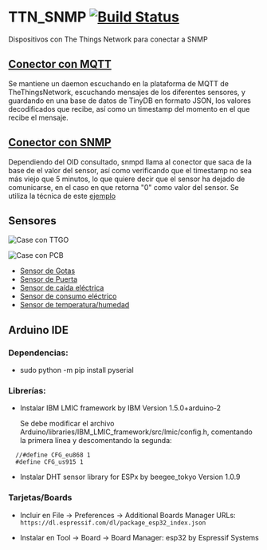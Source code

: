 # TTN_SNMP [![Build Status](https://travis-ci.org/Greencorecr/TTN_SNMP.svg?branch=master)](https://travis-ci.org/Greencorecr/TTN_SNMP)
Dispositivos con The Things Network para conectar a SNMP

## [Conector con MQTT](https://github.com/Greencorecr/TTN_SNMP/tree/master/Conectores/MQTT)

Se mantiene un daemon escuchando en la plataforma de MQTT de TheThingsNetwork, escuchando mensajes de los diferentes sensores, y guardando en una base de datos de TinyDB en formato JSON, los valores decodificados que recibe, así como un timestamp del momento en el que recibe el mensaje.

## [Conector con SNMP](https://github.com/Greencorecr/TTN_SNMP/tree/master/Conectores/SNMP)

Dependiendo del OID consultado, snmpd llama al conector que saca de la base de el valor del sensor, así como verificando que el timestamp no sea más viejo que 5 minutos, lo que quiere decir que el sensor ha dejado de comunicarse, en el caso en que retorna "0" como valor del sensor. Se utiliza la técnica de este [ejemplo](https://github.com/fede2cr/raspberry-pi_snmp/blob/master/snmpd-example/snmpd.conf)

## Sensores

![Case con TTGO](https://github.com/Greencorecr/TTN_SNMP/raw/master/img/Case%2BTTGO.jpg "Case con TTGO")

![Case con PCB](https://github.com/Greencorecr/TTN_SNMP/raw/master/img/Case+PCB.jpg "Case con TTGO")

- [Sensor de Gotas](https://github.com/Greencorecr/TTN_SNMP/tree/master/Sensores/Gotas)
- [Sensor de Puerta](https://github.com/Greencorecr/TTN_SNMP/tree/master/Sensores/Puerta)
- [Sensor de caída eléctrica]()
- [Sensor de consumo eléctrico]()
- [Sensor de temperatura/humedad](https://github.com/Greencorecr/TTN_SNMP/tree/master/Sensores/TempHum)


## Arduino IDE

### Dependencias:

- sudo python -m pip install pyserial

### Librerías:
- Instalar IBM LMIC framework by IBM Version 1.5.0+arduino-2

  Se debe modificar el archivo Arduino/libraries/IBM_LMIC_framework/src/lmic/config.h, comentando la primera línea y descomentando la segunda:

```
  //#define CFG_eu868 1
  #define CFG_us915 1
```
- Instalar DHT sensor library for ESPx by beegee_tokyo Version 1.0.9

### Tarjetas/Boards

- Incluir en File -> Preferences -> Additional Boards Manager URLs: ``https://dl.espressif.com/dl/package_esp32_index.json``

- Instalar en Tool -> Board -> Board Manager: esp32 by Espressif Systems

